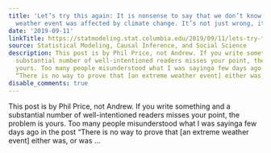 ```yaml
---
title: 'Let’s try this again: It is nonsense to say that we don’t know whether a specific
  weather event was affected by climate change. It’s not just wrong, it’s nonsensical.'
date: '2019-09-11'
linkTitle: https://statmodeling.stat.columbia.edu/2019/09/11/lets-try-this-again-it-is-nonsense-to-say-that-we-dont-know-whether-a-specific-weather-event-was-affected-by-climate-change-its-not-just-wrong-its-nonsensical/
source: Statistical Modeling, Causal Inference, and Social Science
description: This post is by Phil Price, not Andrew. If you write something and a
  substantial number of well-intentioned readers misses your point, the problem is
  yours. Too many people misunderstood what I was sayinga few days ago in the post
  “There is no way to prove that [an extreme weather event] either was, or was ...
disable_comments: true
---
```

This post is by Phil Price, not Andrew. If you write something and a substantial number of well-intentioned readers misses your point, the problem is yours. Too many people misunderstood what I was sayinga few days ago in the post “There is no way to prove that [an extreme weather event] either was, or was ...